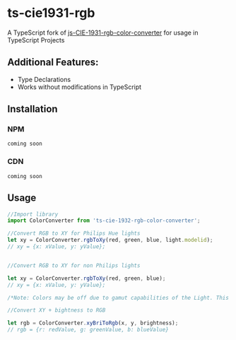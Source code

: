 # ts-cie1931-rgb
A TypeScript fork of [js-CIE-1931-rgb-color-converter](https://github.com/Shnoo/js-CIE-1931-rgb-color-converter) for usage in TypeScript Projects

## Additional Features:
- Type Declarations
- Works without modifications in TypeScript

## Installation
### NPM
`coming soon`

### CDN
`coming soon`


## Usage

```ts
//Import library
import ColorConverter from 'ts-cie-1932-rgb-color-converter';

//Convert RGB to XY for Philips Hue lights
let xy = ColorConverter.rgbToXy(red, green, blue, light.modelid);
// xy = {x: xValue, y: yValue};


//Convert RGB to XY for non Philips lights

let xy = ColorConverter.rgbToXy(red, green, blue);
// xy = {x: xValue, y: yValue};

/*Note: Colors may be off due to gamut capabilities of the Light. This setting uses a default gamut range provided by Philips Hue Docs. This may exceed the lights capabilities, resulting in wrong colors depending on lights behaviour.*/

//Convert XY + bightness to RGB

let rgb = ColorConverter.xyBriToRgb(x, y, brightness);
// rgb = {r: redValue, g: greenValue, b: blueValue}
```
